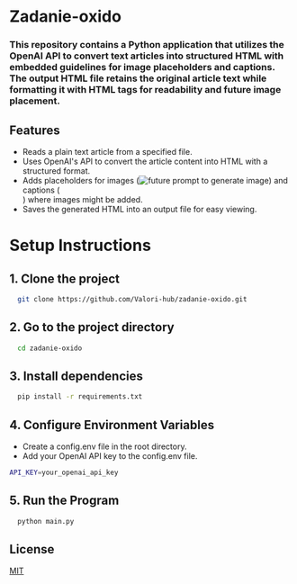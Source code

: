 # Zadanie-oxido

### This repository contains a Python application that utilizes the OpenAI API to convert text articles into structured HTML with embedded guidelines for image placeholders and captions. The output HTML file retains the original article text while formatting it with HTML tags for readability and future image placement.

## Features

- Reads a plain text article from a specified file.
- Uses OpenAI's API to convert the article content into HTML with a structured format.
- Adds placeholders for images (<img src="image_placeholder.jpg" alt="future prompt to generate image">) and captions (<figcaption>) where images might be added.
- Saves the generated HTML into an output file for easy viewing.

# Setup Instructions

## 1. Clone the project

```bash
  git clone https://github.com/Valori-hub/zadanie-oxido.git
```

## 2. Go to the project directory

```bash
  cd zadanie-oxido
```

## 3. Install dependencies

```bash
  pip install -r requirements.txt
```

## 4. Configure Environment Variables

- Create a config.env file in the root directory.
- Add your OpenAI API key to the config.env file.

```bash
API_KEY=your_openai_api_key
```

## 5. Run the Program

```bash
  python main.py
```

## License

[MIT](https://choosealicense.com/licenses/mit/)

